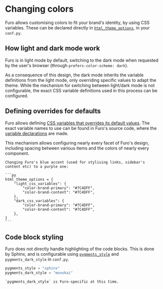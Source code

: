 # Changing colors

Furo allows customising colors to fit your brand's identity, by using CSS variables. These can be declared directly in [`html_theme_options`][sphinx-html_theme_options], in your `conf.py`.

## How light and dark mode work

Furo is in light mode by default, switching to the dark mode when requested by the user's browser (through `prefers-color-scheme: dark`).

As a consequence of this design, the dark mode inherits the variable definitions from the light mode, only overriding specific values to adapt the theme. While the mechanism for switching between light/dark mode is not configurable, the exact CSS variable definitions used in this process can be configured.

## Defining overrides for defaults

Furo allows defining [CSS variables that overrides its default values](css-variables). The exact variable names to use can be found in Furo's source code, where the [variable declarations](https://github.com/pradyunsg/furo/tree/main/src/furo/assets/styles/variables) are made.

This mechanism allows configuring nearly every facet of Furo's design, including spacing between various items and the colors of nearly every component.

````{admonition} Example
Changing Furo's blue accent (used for stylising links, sidebar's content etc) to a purple one:

```py
html_theme_options = {
    "light_css_variables": {
        "color-brand-primary": "#7C4DFF",
        "color-brand-content": "#7C4DFF",
    },
    "dark_css_variables": {
        "color-brand-primary": "#7C4DFF",
        "color-brand-content": "#7C4DFF",
    },
}
```
````

## Code block styling

Furo does not directly handle highlighting of the code blocks. This is done by Sphinx, and is configurable using [`pygments_style`][sphinx-pygments_style] and `pygments_dark_style` in `conf.py`.

```py
pygments_style = "sphinx"
pygments_dark_style = "monokai"
```

```{note}
`pygments_dark_style` is Furo-specific at this time.
```

[sphinx-html_theme_options]: https://www.sphinx-doc.org/en/master/usage/configuration.html#confval-html_theme_options
[sphinx-pygments_style]: https://www.sphinx-doc.org/en/master/usage/configuration.html#confval-pygments_style
